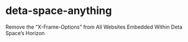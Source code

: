 # deta-space-anything
Remove the “X-Frame-Options” from All Websites Embedded Within Deta Space’s Horizon
